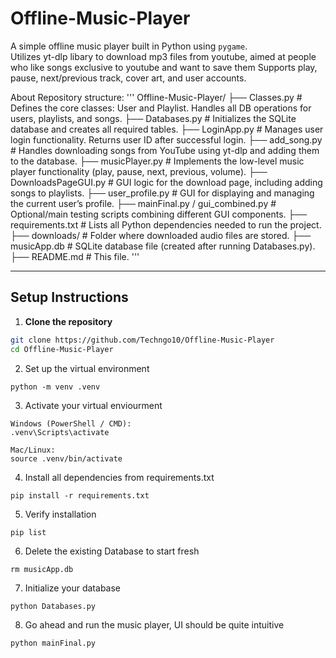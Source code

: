 # Offline-Music-Player

A simple offline music player built in Python using `pygame`.  
Utilizes yt-dlp libary to download mp3 files from youtube, aimed at people who like songs exclusive to youtube and want to save them
Supports play, pause, next/previous track, cover art, and user accounts.

About Repository structure: 
'''
Offline-Music-Player/
├── Classes.py                 # Defines the core classes: User and Playlist. Handles all DB operations for users, playlists, and songs.
├── Databases.py               # Initializes the SQLite database and creates all required tables.
├── LoginApp.py                # Manages user login functionality. Returns user ID after successful login.
├── add_song.py                # Handles downloading songs from YouTube using yt-dlp and adding them to the database.
├── musicPlayer.py             # Implements the low-level music player functionality (play, pause, next, previous, volume).
├── DownloadsPageGUI.py        # GUI logic for the download page, including adding songs to playlists.
├── user_profile.py            # GUI for displaying and managing the current user’s profile.
├── mainFinal.py / gui_combined.py  # Optional/main testing scripts combining different GUI components.
├── requirements.txt           # Lists all Python dependencies needed to run the project.
├── downloads/                 # Folder where downloaded audio files are stored.
├── musicApp.db                # SQLite database file (created after running Databases.py).
├── README.md                  # This file.
'''

------------------------------------------------------------------------------------------------------------------------------------------------------------------

## Setup Instructions

1. **Clone the repository**
```bash
git clone https://github.com/Techngo10/Offline-Music-Player
cd Offline-Music-Player
```

2. Set up the virtual environment
```
python -m venv .venv
```

3. Activate your virtual enviourment
```
Windows (PowerShell / CMD):
.venv\Scripts\activate

Mac/Linux:
source .venv/bin/activate
```

4. Install all dependencies from requirements.txt
```
pip install -r requirements.txt
```

5. Verify installation
```
pip list
```

6. Delete the existing Database to start fresh
```
rm musicApp.db
```

7. Initialize your database
```
python Databases.py 
```

8. Go ahead and run the music player, UI should be quite intuitive
```
python mainFinal.py
```




